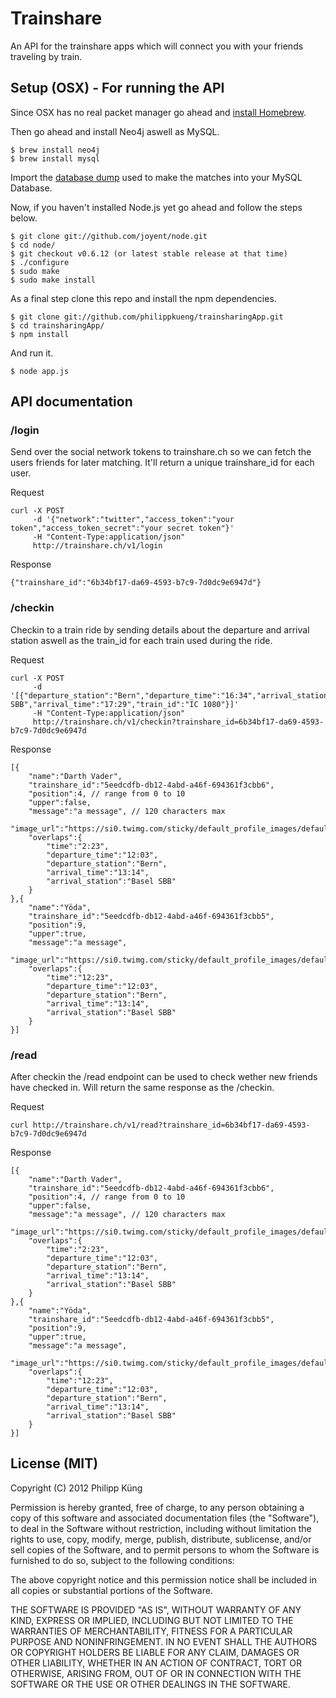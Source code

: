 # Trainshare

An API for the trainshare apps which will connect you with your friends traveling by train.

## Setup (OSX) - For running the API

Since OSX has no real packet manager go ahead and [install Homebrew](https://github.com/mxcl/homebrew/wiki/installation).

Then go ahead and install Neo4j aswell as MySQL.

    $ brew install neo4j
    $ brew install mysql
    
Import the [database dump](http://philippkueng.ch/files/trainsharing_routes.sql) used to make the matches into your MySQL Database.

Now, if you haven't installed Node.js yet go ahead and follow the steps below.

    $ git clone git://github.com/joyent/node.git
    $ cd node/
    $ git checkout v0.6.12 (or latest stable release at that time)
    $ ./configure
    $ sudo make
    $ sudo make install

As a final step clone this repo and install the npm dependencies.

    $ git clone git://github.com/philippkueng/trainsharingApp.git
    $ cd trainsharingApp/
    $ npm install
  
And run it.

    $ node app.js
    
## API documentation

### /login

Send over the social network tokens to trainshare.ch so we can fetch the users friends for later matching. It'll return a unique trainshare_id for each user.

Request

    curl -X POST
         -d '{"network":"twitter","access_token":"your token","access_token_secret":"your secret token"}'
         -H "Content-Type:application/json"
         http://trainshare.ch/v1/login
         
Response
    
    {"trainshare_id":"6b34bf17-da69-4593-b7c9-7d0dc9e6947d"}
    
### /checkin

Checkin to a train ride by sending details about the departure and arrival station aswell as the train_id for each train used during the ride. 

Request

    curl -X POST
         -d '[{"departure_station":"Bern","departure_time":"16:34","arrival_station":"Basel SBB","arrival_time":"17:29","train_id":"IC 1080"}]'
         -H "Content-Type:application/json"
         http://trainshare.ch/v1/checkin?trainshare_id=6b34bf17-da69-4593-b7c9-7d0dc9e6947d
         
Response

    [{
        "name":"Darth Vader",
        "trainshare_id":"5eedcdfb-db12-4abd-a46f-694361f3cbb6",
        "position":4, // range from 0 to 10
        "upper":false,
        "message":"a message", // 120 characters max
        "image_url":"https://si0.twimg.com/sticky/default_profile_images/default_profile_3_bigger.png",
        "overlaps":{
            "time":"2:23",
            "departure_time":"12:03",
            "departure_station":"Bern",
            "arrival_time":"13:14",
            "arrival_station":"Basel SBB"
        }
    },{
        "name":"Yöda",
        "trainshare_id":"5eedcdfb-db12-4abd-a46f-694361f3cbb5",
        "position":9,
        "upper":true,
        "message":"a message",
        "image_url":"https://si0.twimg.com/sticky/default_profile_images/default_profile_3_biger.png",
        "overlaps":{
            "time":"12:23",
            "departure_time":"12:03",
            "departure_station":"Bern",
            "arrival_time":"13:14",
            "arrival_station":"Basel SBB"
        }
    }]
         
### /read

After checkin the /read endpoint can be used to check wether new friends have checked in. Will return the same response as the /checkin.

Request

    curl http://trainshare.ch/v1/read?trainshare_id=6b34bf17-da69-4593-b7c9-7d0dc9e6947d
    
Response

    [{
        "name":"Darth Vader",
        "trainshare_id":"5eedcdfb-db12-4abd-a46f-694361f3cbb6",
        "position":4, // range from 0 to 10
        "upper":false,
        "message":"a message", // 120 characters max
        "image_url":"https://si0.twimg.com/sticky/default_profile_images/default_profile_3_bigger.png",
        "overlaps":{
            "time":"2:23",
            "departure_time":"12:03",
            "departure_station":"Bern",
            "arrival_time":"13:14",
            "arrival_station":"Basel SBB"
        }
    },{
        "name":"Yöda",
        "trainshare_id":"5eedcdfb-db12-4abd-a46f-694361f3cbb5",
        "position":9,
        "upper":true,
        "message":"a message",
        "image_url":"https://si0.twimg.com/sticky/default_profile_images/default_profile_3_biger.png",
        "overlaps":{
            "time":"12:23",
            "departure_time":"12:03",
            "departure_station":"Bern",
            "arrival_time":"13:14",
            "arrival_station":"Basel SBB"
        }
    }]

## License (MIT)

Copyright (C) 2012 Philipp Küng

Permission is hereby granted, free of charge, to any person obtaining a copy of this software and associated documentation files (the "Software"), to deal in the Software without restriction, including without limitation the rights to use, copy, modify, merge, publish, distribute, sublicense, and/or sell copies of the Software, and to permit persons to whom the Software is furnished to do so, subject to the following conditions:

The above copyright notice and this permission notice shall be included in all copies or substantial portions of the Software.

THE SOFTWARE IS PROVIDED "AS IS", WITHOUT WARRANTY OF ANY KIND, EXPRESS OR IMPLIED, INCLUDING BUT NOT LIMITED TO THE WARRANTIES OF MERCHANTABILITY, FITNESS FOR A PARTICULAR PURPOSE AND NONINFRINGEMENT. IN NO EVENT SHALL THE AUTHORS OR COPYRIGHT HOLDERS BE LIABLE FOR ANY CLAIM, DAMAGES OR OTHER LIABILITY, WHETHER IN AN ACTION OF CONTRACT, TORT OR OTHERWISE, ARISING FROM, OUT OF OR IN CONNECTION WITH THE SOFTWARE OR THE USE OR OTHER DEALINGS IN THE SOFTWARE.